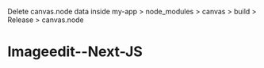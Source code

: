 Delete canvas.node data inside my-app > node_modules > canvas > build > Release > canvas.node
# Imageedit--Next-JS
